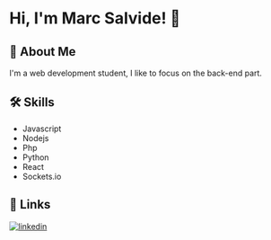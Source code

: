 # Hi, I'm Marc Salvide! 👋




## 🚀 About Me
I'm a web development student, I like to focus on the back-end part.



## 🛠 Skills
* Javascript
* Nodejs
* Php
* Python
* React
* Sockets.io



## 🔗 Links
[![linkedin](https://img.shields.io/badge/linkedin-0A66C2?style=for-the-badge&logo=linkedin&logoColor=white)](https://www.linkedin.com/in/marc-salvide-248a37251/)











